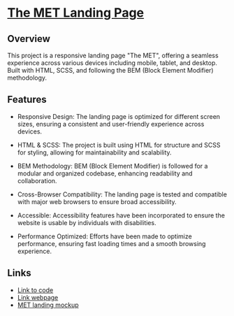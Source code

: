 # [The MET Landing Page](https://srtrace.github.io/met-landing/)

## Overview

This project is a responsive landing page "The MET", offering a seamless experience across various devices including mobile, tablet, and desktop. Built with HTML, SCSS, and following the BEM (Block Element Modifier) methodology.

## Features

- Responsive Design: The landing page is optimized for different screen sizes, ensuring a consistent and user-friendly experience across devices.

- HTML & SCSS: The project is built using HTML for structure and SCSS for styling, allowing for maintainability and scalability.

- BEM Methodology: BEM (Block Element Modifier) is followed for a modular and organized codebase, enhancing readability and collaboration.

- Cross-Browser Compatibility: The landing page is tested and compatible with major web browsers to ensure broad accessibility.

- Accessible: Accessibility features have been incorporated to ensure the website is usable by individuals with disabilities.

- Performance Optimized: Efforts have been made to optimize performance, ensuring fast loading times and a smooth browsing experience.

## Links

- [Link to code](https://github.com/SrTrace/met-landing)
- [Link webpage](https://srtrace.github.io/met-landing/)
- [MET landing mockup](https://www.figma.com/file/lSR1m42L9YwzQwzzxKwHpw/THE-MET)
